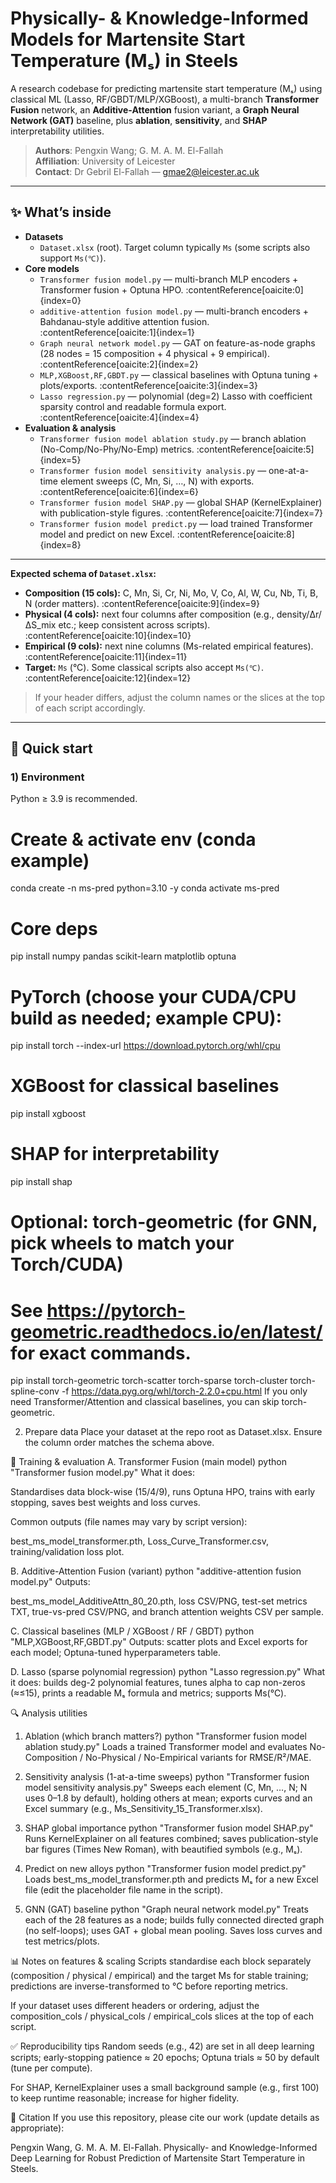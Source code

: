 # Physically- & Knowledge-Informed Models for Martensite Start Temperature (Mₛ) in Steels

A research codebase for predicting martensite start temperature (Mₛ) using classical ML (Lasso, RF/GBDT/MLP/XGBoost), a multi-branch **Transformer Fusion** network, an **Additive-Attention** fusion variant, a **Graph Neural Network (GAT)** baseline, plus **ablation**, **sensitivity**, and **SHAP** interpretability utilities.

> **Authors**: Pengxin Wang; G. M. A. M. El-Fallah  
> **Affiliation**: University of Leicester  
> **Contact**: Dr Gebril El-Fallah — gmae2@leicester.ac.uk

---

## ✨ What’s inside

- **Datasets**  
  - `Dataset.xlsx` (root). Target column typically `Ms` (some scripts also support `Ms(℃)`).
- **Core models**
  - `Transformer fusion model.py` — multi-branch MLP encoders + Transformer fusion + Optuna HPO. :contentReference[oaicite:0]{index=0}
  - `additive-attention fusion model.py` — multi-branch encoders + Bahdanau-style additive attention fusion. :contentReference[oaicite:1]{index=1}
  - `Graph neural network model.py` — GAT on feature-as-node graphs (28 nodes = 15 composition + 4 physical + 9 empirical). :contentReference[oaicite:2]{index=2}
  - `MLP,XGBoost,RF,GBDT.py` — classical baselines with Optuna tuning + plots/exports. :contentReference[oaicite:3]{index=3}
  - `Lasso regression.py` — polynomial (deg=2) Lasso with coefficient sparsity control and readable formula export. :contentReference[oaicite:4]{index=4}
- **Evaluation & analysis**
  - `Transformer fusion model ablation study.py` — branch ablation (No-Comp/No-Phy/No-Emp) metrics. :contentReference[oaicite:5]{index=5}
  - `Transformer fusion model sensitivity analysis.py` — one-at-a-time element sweeps (C, Mn, Si, …, N) with exports. :contentReference[oaicite:6]{index=6}
  - `Transformer fusion model SHAP.py` — global SHAP (KernelExplainer) with publication-style figures. :contentReference[oaicite:7]{index=7}
  - `Transformer fusion model predict.py` — load trained Transformer model and predict on new Excel. :contentReference[oaicite:8]{index=8}

---


**Expected schema of `Dataset.xlsx`:**
- **Composition (15 cols):** C, Mn, Si, Cr, Ni, Mo, V, Co, Al, W, Cu, Nb, Ti, B, N (order matters). :contentReference[oaicite:9]{index=9}  
- **Physical (4 cols):** next four columns after composition (e.g., density/Δr/ΔS_mix etc.; keep consistent across scripts). :contentReference[oaicite:10]{index=10}  
- **Empirical (9 cols):** next nine columns (Ms-related empirical features). :contentReference[oaicite:11]{index=11}  
- **Target:** `Ms` (°C). Some classical scripts also accept `Ms(℃)`. :contentReference[oaicite:12]{index=12}

> If your header differs, adjust the column names or the slices at the top of each script accordingly.

---

## 🚀 Quick start

### 1) Environment
Python ≥ 3.9 is recommended.

# Create & activate env (conda example)
conda create -n ms-pred python=3.10 -y
conda activate ms-pred

# Core deps
pip install numpy pandas scikit-learn matplotlib optuna

# PyTorch (choose your CUDA/CPU build as needed; example CPU):
pip install torch --index-url https://download.pytorch.org/whl/cpu

# XGBoost for classical baselines
pip install xgboost

# SHAP for interpretability
pip install shap

# Optional: torch-geometric (for GNN, pick wheels to match your Torch/CUDA)
# See https://pytorch-geometric.readthedocs.io/en/latest/ for exact commands.
pip install torch-geometric torch-scatter torch-sparse torch-cluster torch-spline-conv -f https://data.pyg.org/whl/torch-2.2.0+cpu.html
If you only need Transformer/Attention and classical baselines, you can skip torch-geometric.

2) Prepare data
Place your dataset at the repo root as Dataset.xlsx. Ensure the column order matches the schema above.

🧪 Training & evaluation
A. Transformer Fusion (main model)
python "Transformer fusion model.py"
What it does:

Standardises data block-wise (15/4/9), runs Optuna HPO, trains with early stopping, saves best weights and loss curves. 

Common outputs (file names may vary by script version):

best_ms_model_transformer.pth, Loss_Curve_Transformer.csv, training/validation loss plot. 

B. Additive-Attention Fusion (variant)
python "additive-attention fusion model.py"
Outputs:

best_ms_model_AdditiveAttn_80_20.pth, loss CSV/PNG, test-set metrics TXT, true-vs-pred CSV/PNG, and branch attention weights CSV per sample. 

C. Classical baselines (MLP / XGBoost / RF / GBDT)
python "MLP,XGBoost,RF,GBDT.py"
Outputs: scatter plots and Excel exports for each model; Optuna-tuned hyperparameters table. 

D. Lasso (sparse polynomial regression)
python "Lasso regression.py"
What it does: builds deg-2 polynomial features, tunes alpha to cap non-zeros (≈≤15), prints a readable Mₛ formula and metrics; supports Ms(℃). 

🔍 Analysis utilities
1) Ablation (which branch matters?)
python "Transformer fusion model ablation study.py"
Loads a trained Transformer model and evaluates No-Composition / No-Physical / No-Empirical variants for RMSE/R²/MAE. 

2) Sensitivity analysis (1-at-a-time sweeps)
python "Transformer fusion model sensitivity analysis.py"
Sweeps each element (C, Mn, …, N; N uses 0–1.8 by default), holding others at mean; exports curves and an Excel summary (e.g., Ms_Sensitivity_15_Transformer.xlsx). 

3) SHAP global importance
python "Transformer fusion model SHAP.py"
Runs KernelExplainer on all features combined; saves publication-style bar figures (Times New Roman), with beautified symbols (e.g., Mₛ). 

4) Predict on new alloys
python "Transformer fusion model predict.py"
Loads best_ms_model_transformer.pth and predicts Mₛ for a new Excel file (edit the placeholder file name in the script). 

5) GNN (GAT) baseline
python "Graph neural network model.py"
Treats each of the 28 features as a node; builds fully connected directed graph (no self-loops); uses GAT + global mean pooling. Saves loss curves and test metrics/plots. 

📊 Notes on features & scaling
Scripts standardise each block separately (composition / physical / empirical) and the target Ms for stable training; predictions are inverse-transformed to °C before reporting metrics. 

If your dataset uses different headers or ordering, adjust the composition_cols / physical_cols / empirical_cols slices at the top of each script. 

✅ Reproducibility tips
Random seeds (e.g., 42) are set in all deep learning scripts; early-stopping patience ≈ 20 epochs; Optuna trials ≈ 50 by default (tune per compute). 

For SHAP, KernelExplainer uses a small background sample (e.g., first 100) to keep runtime reasonable; increase for higher fidelity. 

📜 Citation
If you use this repository, please cite our work (update details as appropriate):

Pengxin Wang, G. M. A. M. El-Fallah. Physically- and Knowledge-Informed Deep Learning for Robust Prediction of Martensite Start Temperature in Steels. 

